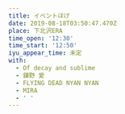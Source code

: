 ```yaml
---
title: イベントほげ
date: 2019-08-18T03:50:47.470Z
place: 下北沢ERA
time_open: '12:30'
time_start: '12:50'
iyu_appear_time: 未定
with:
  - Of decay and sublime
  - 鎌野 愛
  - FLYING DEAD NYAN NYAN
  - MIRA
  - ' '
---
```


